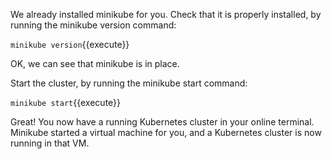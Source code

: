 We already installed minikube for you. Check that it is properly installed, by running the minikube version command:

`minikube version`{{execute}}

OK, we can see that minikube is in place.

Start the cluster, by running the minikube start command:

`minikube start`{{execute}}

Great! You now have a running Kubernetes cluster in your online terminal. Minikube started a virtual machine for you, and a Kubernetes cluster is now running in that VM.
